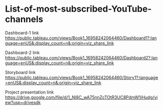 # List-of-most-subscribed-YouTube-channels



Dashboard-1 link
https://public.tableau.com/views/Book1_16958242064460/Dashboard1?:language=enUS&:display_count=n&:origin=viz_share_link

Dashboard-2 link
https://public.tableau.com/views/Book1_16958242064460/Dashboard2?:language=enUS&:display_count=n&:origin=viz_share_link

Storyboard link
https://public.tableau.com/views/Book1_16958242064460/Story1?:language=enUS&:display_count=n&:origin=viz_share_link

Project presentation link
https://drive.google.com/file/d/1_Nl8C_wA75nnZcTOtR3UC8PdmW1iHudg/view?usp=drivesdk
